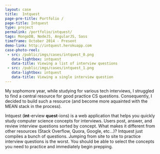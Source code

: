 ```yaml
---
layout: case
title:  Intquest
page-pre-title: Portfolio /
page-title: Intquest
type: project
permalink: /portfolio/intquest/
tags: MongoDB, NodeJS, AngularJS, Sass
timeframe: October 2014 - Present
demo-link: http://intquest.herokuapp.com
case-photo-reel:
 - src: /public/imgs/cases/intquest_0.png
   data-lightbox: intquest
   data-title: Viewing a list of interview questions
 - src: /public/imgs/cases/intquest_1.png
   data-lightbox: intquest
   data-title: Viewing a single interview question
---
```


My sophomore year, while studying for various tech interviews, I struggled to find a central resource for good practice CS questions.  Consequently, I decided to build such a resource (and become more aquainted with the MEAN stack in the process).


Intquest (**int**-erview **quest**-ions) is a web application that helps you quickly study computer science concepts for interviews. Users post, answer, and review interview questions sorted by concept.  What makes it different from other resources (Stack Overflow, Quora, Google, etc...)?  Intquest just compiles a bunch of questions. Jumping from site to site to practice interview questions is the worst. You should be able to select the concepts you need to practice and immediately begin prepping.
